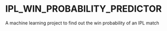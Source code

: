 # IPL_WIN_PROBABILITY_PREDICTOR

A machine learning project to find out the win probability of an IPL match
